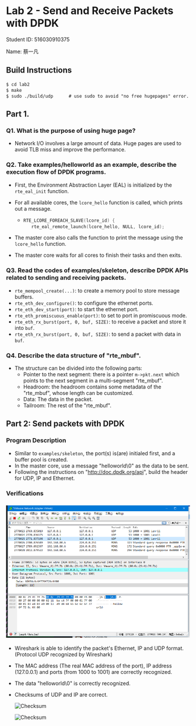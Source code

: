 # Lab 2 - Send and Receive Packets with DPDK

Student ID: 516030910375 

Name: 蔡一凡

## Build Instructions

```shell
$ cd lab2		
$ make
$ sudo ./build/udp		# use sudo to avoid "no free hugepages" error.
```



## Part 1.
### Q1. What is the purpose of using huge page?
- Network I/O involves a large amount of data. Huge pages are used to avoid TLB miss and improve the performance.

  

### Q2. Take examples/helloworld as an example, describe the execution flow of DPDK programs.

- First, the Environment Abstraction Layer (EAL) is initialized by the `rte_eal_init` function.

- For all available cores, the `lcore_hello` function is called, which prints out a message.

  - ```c++
    RTE_LCORE_FOREACH_SLAVE(lcore_id) {
       rte_eal_remote_launch(lcore_hello, NULL, lcore_id);
    ```

- The master core also calls the function to print the message using the `lcore_hello` function.

- The master core waits for all cores to finish their tasks and then exits.

  

### Q3.  Read the codes of examples/skeleton, describe DPDK APIs related to sending and receiving packets.

- `rte_mempool_create(...)`: to create a memory pool to store message buffers.
- `rte_eth_dev_configure()`: to configure the ethernet ports.
- `rte_eth_dev_start(port)`: to start the ethernet port.
- `rte_eth_promiscuous_enable(port)`: to set to port in promiscuous mode.
- `rte_eth_rx_burst(port, 0, buf, SIZE)`: to receive a packet and store it into `buf`.
- `rte_eth_rx_burst(port, 0, buf, SIZE)`: to send a packet with data in `buf`.

### Q4. Describe the data structure of "rte_mbuf".

- The structure can be divided into the following parts:
  - Pointer to the next segment: there is a pointer `m->pkt.next` which points to the next segment in a multi-segment "rte_mbuf".
  - Headroom: the headroom contains some metadata of the "rte_mbuf", whose length can be customized.
  - Data: The data in the packet.
  - Tailroom: The rest of the "rte_mbuf".



## Part 2: Send packets with DPDK

### Program Description

- Similar to `examples/skeleton`, the port(s) is(are) initialed first, and a buffer pool is created.
- In the master core, use a message "helloworld\0" as the data to be sent.
- Following the instructions on "http://doc.dpdk.org/api", build the header for UDP, IP and Ethernet.

### Verifications

### ![screenshots](screenshots/1.png) 

- Wireshark is able to identify the packet's Ethernet, IP and UDP format. (Protocol UDP recognized by Wireshark)

- The MAC address (The real MAC address of the port), IP address (127.0.0.1) and ports (from 1000 to 1001) are correctly recognized.

- The data "helloworld\0" is correctly recognized.

- Checksums of UDP and IP are correct.

  ![Checksum](/home/jos/Distributed_Systems/labs/lab2/screenshots/2.png)

  ![Checksum](/home/jos/Distributed_Systems/labs/lab2/screenshots/3.png)

